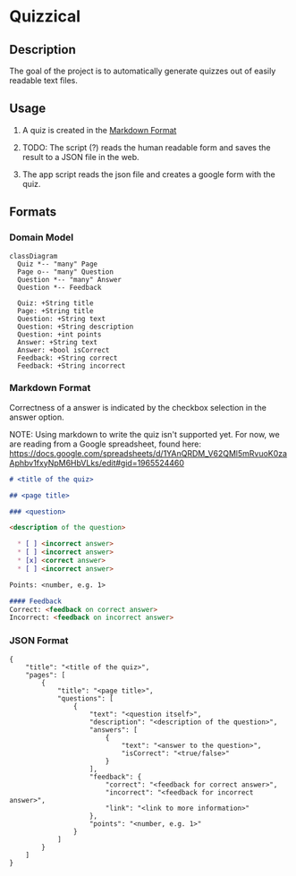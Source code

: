 # Quizzical

## Description

The goal of the project is to automatically generate quizzes out of easily readable text files.

## Usage

1. A quiz is created in the [Markdown Format](###Markdown-Format)

2. TODO: The script (?) reads the human readable form and saves the result to a JSON file in the web.

3. The app script reads the json file and creates a google form with the quiz.

## Formats

### Domain Model

```mermaid
classDiagram
  Quiz *-- "many" Page
  Page o-- "many" Question
  Question *-- "many" Answer
  Question *-- Feedback
  
  Quiz: +String title
  Page: +String title
  Question: +String text
  Question: +String description
  Question: +int points
  Answer: +String text
  Answer: +bool isCorrect
  Feedback: +String correct
  Feedback: +String incorrect
```

### Markdown Format

Correctness of a answer is indicated by the checkbox selection in the answer option.

NOTE: Using markdown to write the quiz isn't supported yet. For now, we are reading from a Google spreadsheet, found here: https://docs.google.com/spreadsheets/d/1YAnQRDM_V62QMl5mRvuoK0zaAphbv1fxyNpM6HbVLks/edit#gid=1965524460

```markdown
# <title of the quiz>

## <page title>

### <question>

<description of the question>

  * [ ] <incorrect answer>
  * [ ] <incorrect answer>
  * [x] <correct answer>
  * [ ] <incorrect answer>

Points: <number, e.g. 1>

#### Feedback
Correct: <feedback on correct answer>
Incorrect: <feedback on incorrect answer>
```

### JSON Format

```
{
    "title": "<title of the quiz>",
    "pages": [
        {
            "title": "<page title>",
            "questions": [
                {
                    "text": "<question itself>",
                    "description": "<description of the question>",
                    "answers": [
                        {
                            "text": "<answer to the question>",
                            "isCorrect": "<true/false>"
                        }
                    ],
                    "feedback": {
                        "correct": "<feedback for correct answer>",
                        "incorrect": "<feedback for incorrect answer>",
                        "link": "<link to more information>"
                    },
                    "points": "<number, e.g. 1>"
                }
            ]
        }
    ]
}
```
